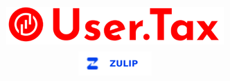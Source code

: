 <p align="center"><a href="https://user.tax"><img alt="User.Tax" src="https://raw.githubusercontent.com/user-tax/user.tax-img/main/f/logo-txt.svg"></a></p>
<p align="center">
<a href="https://user-tax.zulipchat.com"><img alt="Zulip" src="https://raw.githubusercontent.com/user-tax/user.tax-img/main/f/Zulip.svg"></a>
</p>
